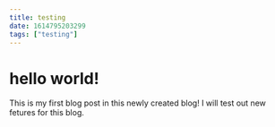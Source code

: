 ```yaml
---
title: testing
date: 1614795203299
tags: ["testing"]
---
```


# hello world!

This is my first blog post in this newly created blog! I will test out new fetures for this blog.
